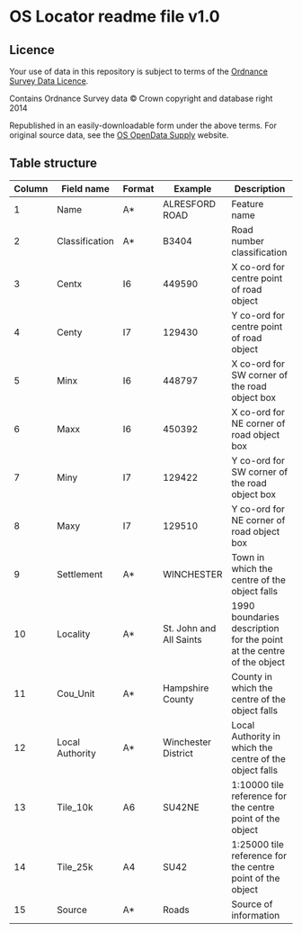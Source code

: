 # OS Locator readme file v1.0

## Licence

Your use of data in this repository is subject to terms of the [Ordnance Survey Data Licence](http://www.ordnancesurvey.co.uk/opendata/licence).

Contains Ordnance Survey data © Crown copyright and database right 2014

Republished in an easily-downloadable form under the above terms. For original source data, see the [OS OpenData Supply](https://www.ordnancesurvey.co.uk/opendatadownload/products.html) website.

## Table structure

| Column | Field name | Format | Example | Description |
|-|-|-|-|-|
| 1 | Name | A* | ALRESFORD ROAD | Feature name |
| 2 | Classification | A* | B3404 | Road number classification |
| 3 | Centx | I6 | 449590 | X co-ord for centre point of road object |
| 4 | Centy | I7 | 129430 | Y co-ord for centre point of road object |
| 5 | Minx | I6 | 448797 | X co-ord for SW corner of the road object box |
| 6 | Maxx | I6 | 450392 | X co-ord for NE corner of road object box |
| 7 | Miny | I7 | 129422 | Y co-ord for SW corner of the road object box |
| 8 | Maxy | I7 | 129510 | Y co-ord for NE corner of road object box |
| 9 | Settlement | A* | WINCHESTER | Town in which the centre of the object falls |
| 10 | Locality | A* | St. John and All Saints | 1990 boundaries description for the point at the centre of the object |
| 11 | Cou_Unit | A* | Hampshire County | County in which the centre of the object falls |
| 12 | Local Authority | A* | Winchester District | Local Authority in which the centre of the object falls |
| 13 | Tile_10k | A6 | SU42NE | 1:10000 tile reference for the centre point of the object |
| 14 | Tile_25k | A4 | SU42 | 1:25000 tile reference for the centre point of the object |
| 15 | Source | A* | Roads | Source of information |


